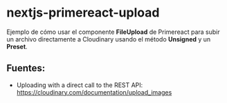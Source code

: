 # nextjs-primereact-upload 

Ejemplo de cómo usar el componente **FileUpload** de Primereact para subir un archivo directamente a Cloudinary usando el método **Unsigned** y un **Preset**.

## Fuentes:

- Uploading with a direct call to the REST API: https://cloudinary.com/documentation/upload_images
